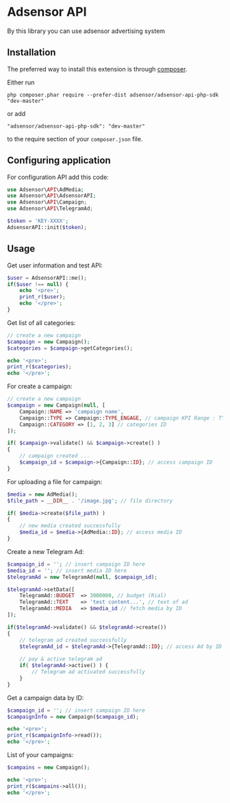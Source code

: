 Adsensor API
==========================================
By this library you can use adsensor advertising system 

Installation
------------

The preferred way to install this extension is through [composer](http://getcomposer.org/download/).

Either run

```
php composer.phar require --prefer-dist adsensor/adsensor-api-php-sdk "dev-master"
```

or add

```
"adsensor/adsensor-api-php-sdk": "dev-master"
```

to the require section of your `composer.json` file.


Configuring application
-----

For configuration API add this code:

```php
use Adsensor\API\AdMedia;
use Adsensor\API\AdsensorAPI;
use Adsensor\API\Campaign;
use Adsensor\API\TelegramAd;

$token = 'KEY-XXXX';
AdsensorAPI::init($token);
```

Usage
-----

Get user information and test API:

```php
$user = AdsensorAPI::me();
if($user !== null) {
    echo '<pre>';
    print_r($user);
    echo '</pre>';
}
```

Get list of all categories:

```php
// create a new campaign
$campaign = new Campaign();
$categories = $campaign->getCategories();

echo '<pre>';
print_r($categories);
echo '</pre>';
```

For create a campaign:

```php
// create a new campaign
$campaign = new Campaign(null, [
    Campaign::NAME => 'campaign name',
    Campaign::TYPE => Campaign::TYPE_ENGAGE, // campaign KPI Range : TYPE_ENGAGE - TYPE_VIRAL - TYPE_BRANDING
    Campaign::CATEGORY => [1, 2, 3] // categories ID
]);

if( $campaign->validate() && $campaign->create() )
{
    // campaign created ...
    $campaign_id = $campaign->{Campaign::ID}; // access campaign ID
}
```

For uploading a file for campaign:

```php
$media = new AdMedia();
$file_path = __DIR__ . '/image.jpg'; // file directory

if( $media->create($file_path) )
{
    // new media created successfully
    $media_id = $media->{AdMedia::ID}; // access media ID
}
```

Create a new Telegram Ad:

```php
$campaign_id = ''; // insert campaign ID here
$media_id = ''; // insert media ID here
$telegramAd = new TelegramAd(null, $campaign_id);

$telegramAd->setData([
    TelegramAd::BUDGET  => 3000000, // budget (Rial)
    TelegramAd::TEXT    => 'test content...', // text of ad
    TelegramAd::MEDIA   => $media_id // fetch media by ID 
]);

if($telegramAd->validate() && $telegramAd->create())
{
    // telegram ad created successfully
    $telegramAd_id = $telegramAd->{TelegramAd::ID}; // access Ad by ID
    
    // pay & active telegram ad
    if( $telegramAd->active() ) {
        // Telegram ad activated successfully
    }
}
```

Get a campaign data by ID:

```php
$campaign_id = ''; // insert campaign ID here
$campaignInfo = new Campaign($campaign_id);

echo '<pre>';
print_r($campaignInfo->read());
echo '</pre>';
```

List of your campaigns:

```php
$campains = new Campaign();

echo '<pre>';
print_r($campains->all());
echo '</pre>';
```